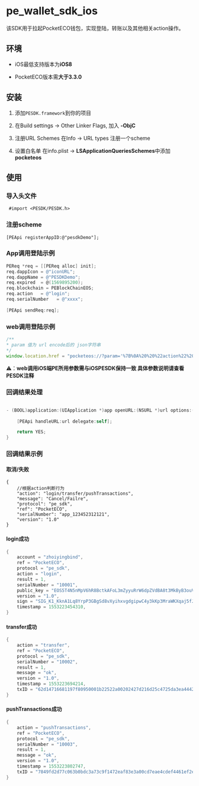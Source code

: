 # pe_wallet_sdk_ios
该SDK用于拉起PocketECO钱包，实现登陆，转账以及其他相关action操作。

## 环境

* iOS最低支持版本为**iOS8**

* PocketECO版本需**大于3.3.0**

## 安装

1. 添加`PESDK.framework`到你的项目

2. 在Build settings -> Other Linker Flags, 加入 **-ObjC**

3. 注册URL Schemes 在Info -> URL types 注册一个scheme

4. 设置白名单 在info.plist -> **LSApplicationQueriesSchemes**中添加**pocketeos**

## 使用

### 导入头文件

``` #import <PESDK/PESDK.h>```

### 注册scheme

`[PEApi registerAppID:@"pesdkDemo"];`

### App调用登陆示例

```objective-c
PEReq *req = [[PEReq alloc] init];
req.dappIcon = @"iconURL";
req.dappName = @"PESDKDemo";
req.expired  = @(1569895200);
req.blockchain = PEBlockChainEOS;
req.action   = @"login";
req.serialNumber   = @"xxxx";
    
[PEApi sendReq:req];
```

### web调用登陆示例

```javascript
/**
* param 值为 url encode后的 json字符串 
*/
window.location.href = "pocketeos://?param='%7B%0A%20%20%22action%22%20:%20%22login%22......'"

```

⚠️：**web调用iOS端PE所用参数需与iOSPESDK保持一致 具体参数说明请查看PESDK注释**

### 回调结果处理

```objective-c

- (BOOL)application:(UIApplication *)app openURL:(NSURL *)url options:(NSDictionary<UIApplicationOpenURLOptionsKey,id> *)options {
    
    [PEApi handleURL:url delegate:self];

    return YES;
}
```

### 回调结果示例

#### 取消/失败

```
{
    //根据action判断行为
	"action": "login/transfer/pushTransactions",
	"message": "Cancel/Failre",
	"protocol": "pe_sdk",
	"ref": "PocketECO",
	"serialNumber": "app_123452312121",
	"version": "1.0"
}
```



#### login成功

```objective-c
{
	account = "zhoiyingbind",
	ref = "PocketECO",
	protocol = "pe_sdk",
	action = "login",
    result = 1,
	serialNumber = "10001",
	public_key = "EOS5T4N5nMpV6hR8BctkAFoL3mZyyuRrW6dpZVdBA8t3MkByB3ouV",
	version = "1.0",
	sign = "SIG_K1_KknA1Lq8YrpP3GBgSd8vXyihxvgdgipwC4y3kKp3MraWKXqaj5fJs8cza3fsQ5yUzy2PfTpEWKoJoZNw55qdYS1KrVS5TZ",
	timestamp = 1553223454310,
}
```



#### transfer成功

```objective-c
{
	action = "transfer",
	ref = "PocketECO",
	protocol = "pe_sdk",
	serialNumber = "10002",
	result = 1,
	message = "ok",
	version = "1.0",
	timestamp = 1553223694214,
	txID = "62d14716681197f80950001b22522a00202427d216d25c4725da3ea44427f486",
}
```



#### pushTransactions成功

```objective-c
{
	action = "pushTransactions",
	ref = "PocketECO",
	protocol = "pe_sdk",
	serialNumber = "10003",
	result = 1,
	message = "ok",
	version = "1.0",
	timestamp = 1553223802747,
	txID = "7849fd2d77c063b0bdc3a73c9f1472eaf83e3a00cd7eae4cdef4461ef2e30093",
}
```

